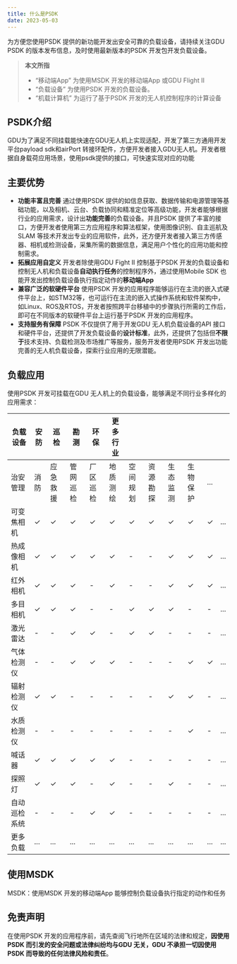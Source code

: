 ```yaml
---
title: 什么是PSDK
date: 2023-05-03
---
```




为方便您使用PSDK 提供的新功能开发出安全可靠的负载设备，请持续关注GDU PSDK 的版本发布信息，及时使用最新版本的PSDK 开发包开发负载设备。

> **本文所指**
>
> - “移动端App” 为使用MSDK 开发的移动端App 或GDU Flight II
> - “负载设备” 为使用PSDK 开发的负载设备。
> - “机载计算机” 为运行了基于PSDK 开发的无人机控制程序的计算设备

## PSDK介绍
GDU为了满足不同挂载能快速在GDU无人机上实现适配，开发了第三方通用开发平台payload sdk和airPort
转接环配件，方便开发者接入GDU无人机。开发者根据自身载荷应用场景，使用psdk提供的接口，可快速实现对应的功能

## 主要优势

- **功能丰富且完善**
  通过使用PSDK 提供的如信息获取、数据传输和电源管理等基础功能，以及相机、云台、负载协同和精准定位等高级功能，开发者能够根据行业的应用需求，设计出**功能完善**的负载设备。并且PSDK 提供了丰富的接口，方便开发者使用第三方应用程序和算法框架，使用图像识别、自主巡航及SLAM 等技术开发出专业的应用软件，此外，还方便开发者接入第三方传感器、相机或检测设备，采集所需的数据信息，满足用户个性化的应用功能和控制需求。
- **拓展应用自定义**
  开发者除使用GDU Fight II 控制基于PSDK 开发的负载设备和控制无人机和负载设备**自动执行任务**的控制程序外，通过使用Mobile SDK 也能开发出控制负载设备执行指定动作的**移动端App**
- **兼容广泛的软硬件平台**
  使用PSDK 开发的应用程序能够运行在主流的嵌入式硬件平台上，如STM32等，也可运行在主流的嵌入式操作系统和软件架构中，如Linux、ROS及RTOS，开发者按照跨平台移植中的步骤执行所需的工作后，即可在不同版本的软硬件平台上运行基于PSDK 开发的应用程序。
- **支持服务有保障**
  PSDK 不仅提供了用于开发GDU 无人机负载设备的API 接口和硬件平台，还提供了开发负载设备的**设计标准**，此外，还提供了包括但**不限于**技术支持、负载检测及市场推广等服务，服务开发者使用PSDK 开发出功能完善的无人机负载设备，探索行业应用的无限潜能。

## 负载应用

使用PSDK 开发可挂载在GDU 无人机上的负载设备，能够满足不同行业多样化的应用需求：

| 负载设备     | 安防 | 巡检     | 勘测     | 环保     | 更多行业 |          |          |          |          |      |      |
| ------------ | ---- | -------- | -------- | -------- | -------- | -------- | -------- | -------- | -------- | ---- | ---- |
| 治安管理     | 消防 | 应急救援 | 管网巡检 | 厂区巡检 | 地质测绘 | 空间规划 | 资源勘探 | 生态监测 | 生物保护 | ...  |      |
| 可变焦相机   | ✓    | ✓        | ✓        | ✓        | ✓        | ✓        | ✓        | ✓        | ✓        | ✓    | ...  |
| 热成像相机   | ✓    | ✓        | ✓        | ✓        | ✓        | -        | -        | ✓        | ✓        | ✓    | ...  |
| 红外相机     | ✓    | ✓        | ✓        | -        | ✓        | -        | -        | ✓        | ✓        | ✓    | ...  |
| 多目相机     | ✓    | ✓        | ✓        | -        | -        | ✓        | ✓        | ✓        | -        | -    | ...  |
| 激光雷达     | -    | -        | ✓        | ✓        | -        | ✓        | ✓        | -        | -        | -    | ...  |
| 气体检测仪   | -    | -        | ✓        | ✓        | ✓        | -        | -        | -        | ✓        | ✓    | ...  |
| 辐射检测仪   | ✓    | ✓        | -        | -        | -        | -        | -        | ✓        | ✓        | -    | ...  |
| 水质检测仪   | -    | -        | -        | -        | -        | -        | -        | -        | ✓        | -    | ...  |
| 喊话器       | ✓    | ✓        | ✓        | ✓        | ✓        | -        | -        | -        | -        | -    | ...  |
| 探照灯       | ✓    | ✓        | ✓        | -        | ✓        | -        | -        | ✓        | -        | -    | ...  |
| 自动巡检系统 | -    | -        | -        | ✓        | ✓        | -        | -        | -        | -        | -    | ...  |
| 更多负载     | ...  | ...      | ...      | ...      | ...      | ...      | ...      | ...      | ...      | ...  | ...  |

## 使用MSDK

MSDK：使用MSDK 开发的移动端App 能够控制负载设备执行指定的动作和任务

## 免责声明

在使用PSDK 开发的应用程序前，请先查阅飞行地所在区域的法律和规定，**因使用PSDK 而引发的安全问题或法律纠纷均与GDU 无关，GDU 不承担一切因使用PSDK 而导致的任何法律风险和责任**。
